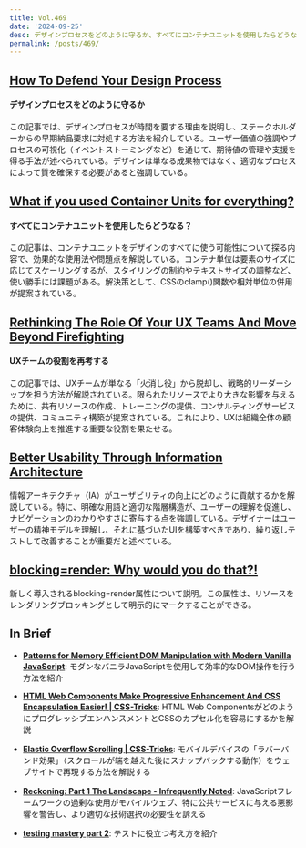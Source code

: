 ```yaml
---
title: Vol.469
date: '2024-09-25'
desc: デザインプロセスをどのように守るか、すべてにコンテナユニットを使用したらどうなる？、UXチームの役割を再考する、ほか計10リンク
permalink: /posts/469/
---
```



## [How To Defend Your Design Process](https://www.smashingmagazine.com/2024/08/how-defend-your-design-process/)
#### デザインプロセスをどのように守るか

この記事では、デザインプロセスが時間を要する理由を説明し、ステークホルダーからの早期納品要求に対処する方法を紹介している。ユーザー価値の強調やプロセスの可視化（イベントストーミングなど）を通じて、期待値の管理や支援を得る手法が述べられている。デザインは単なる成果物ではなく、適切なプロセスによって質を確保する必要があると強調している。


## [What if you used Container Units for everything?](https://frontendmasters.com/blog/what-if-you-used-container-units-for-everything/)
#### すべてにコンテナユニットを使用したらどうなる？

この記事は、コンテナユニットをデザインのすべてに使う可能性について探る内容で、効果的な使用法や問題点を解説している。コンテナ単位は要素のサイズに応じてスケーリングするが、スタイリングの制約やテキストサイズの調整など、使い勝手には課題がある。解決策として、CSSのclamp()関数や相対単位の併用が提案されている。


## [Rethinking The Role Of Your UX Teams And Move Beyond Firefighting](https://www.smashingmagazine.com/2024/07/rethinking-role-ux-teams-mov-beyond-firefighting/)
#### UXチームの役割を再考する

この記事では、UXチームが単なる「火消し役」から脱却し、戦略的リーダーシップを担う方法が解説されている。限られたリソースでより大きな影響を与えるために、共有リソースの作成、トレーニングの提供、コンサルティングサービスの提供、コミュニティ構築が提案されている。これにより、UXは組織全体の顧客体験向上を推進する重要な役割を果たせる。


## [Better Usability Through Information Architecture](https://jarango.com/2024/08/18/better-usability-through-information-architecture/)

情報アーキテクチャ（IA）がユーザビリティの向上にどのように貢献するかを解説している。特に、明確な用語と適切な階層構造が、ユーザーの理解を促進し、ナビゲーションのわかりやすさに寄与する点を強調している。デザイナーはユーザーの精神モデルを理解し、それに基づいたUIを構築すべきであり、繰り返しテストして改善することが重要だと述べている。


## [blocking=render: Why would you do that?!](https://csswizardry.com/2024/08/blocking-render-why-whould-you-do-that/)

新しく導入されるblocking=render属性について説明。この属性は、リソースをレンダリングブロッキングとして明示的にマークすることができる。


## In Brief

- **[Patterns for Memory Efficient DOM Manipulation with Modern Vanilla JavaScript](https://frontendmasters.com/blog/patterns-for-memory-efficient-dom-manipulation/)**: モダンなバニラJavaScriptを使用して効率的なDOM操作を行う方法を紹介

- **[HTML Web Components Make Progressive Enhancement And CSS Encapsulation Easier! | CSS-Tricks](https://css-tricks.com/html-web-components-make-progressive-enhancement-and-css-encapsulation-easier/)**: HTML Web ComponentsがどのようにプログレッシブエンハンスメントとCSSのカプセル化を容易にするかを解説

- **[Elastic Overflow Scrolling | CSS-Tricks](https://css-tricks.com/elastic-overflow-scrolling/)**: モバイルデバイスの「ラバーバンド効果」（スクロールが端を越えた後にスナップバックする動作）をウェブサイトで再現する方法を解説する

- **[Reckoning: Part 1  The Landscape - Infrequently Noted](https://infrequently.org/2024/08/the-landscape/)**: JavaScriptフレームワークの過剰な使用がモバイルウェブ、特に公共サービスに与える悪影響を警告し、より適切な技術選択の必要性を訴える

- **[testing mastery part 2](https://newsletters.feedbinusercontent.com/bff/bff3b9d81bf745a0fe51e05d7ef534bc07ea0b9d.html)**: テストに役立つ考え方を紹介
